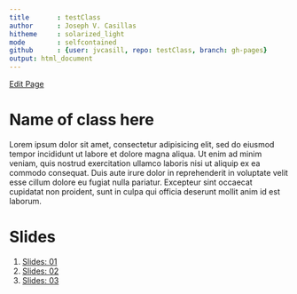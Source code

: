 ```yaml
---
title       : testClass
author      : Joseph V. Casillas
hitheme     : solarized_light
mode        : selfcontained
github      : {user: jvcasill, repo: testClass, branch: gh-pages}
output: html_document
---
```



<a href="http://prose.io/#{{site.github.user}}/{{site.github.repo}}/edit/gh-pages/index.Rmd" class="button icon edit">Edit Page</a>



# Name of class here

Lorem ipsum dolor sit amet, consectetur adipisicing elit, sed do eiusmod tempor incididunt ut labore et dolore magna aliqua. Ut enim ad minim veniam, quis nostrud exercitation ullamco laboris nisi ut aliquip ex ea commodo consequat. Duis aute irure dolor in reprehenderit in voluptate velit esse cillum dolore eu fugiat nulla pariatur. Excepteur sint occaecat cupidatat non proident, sunt in culpa qui officia deserunt mollit anim id est laborum.  

# Slides

1. [Slides: 01](slides/01/index.html)
2. [Slides: 02](slides/02/index.html)
3. [Slides: 03](slides/03/index.html)



<!-- <a href='lectures/01/#3'>
   <img style='border: 1px solid;' width=100% src=http://www.clipular.com/c?14735047=rpmipgzz3PAoKUVW7jQ4hE30iKk&f=.png></img>
</a>

 -->





